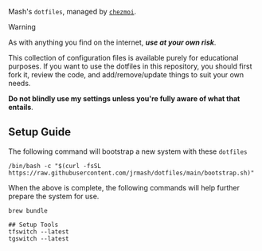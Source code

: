 Mash's `dotfiles`, managed by [`chezmoi`](https://github.com/twpayne/chezmoi).

> [!WARNING]
> As with anything you find on the internet, _**use at your own risk**_.
> 
> This collection of configuration files is available purely for educational purposes. If you want to use the dotfiles in this repository, you should first fork it, review the code, and add/remove/update things to suit your own needs.
> 
> **Do not blindly use my settings unless you're fully aware of what that entails**.

## Setup Guide

The following command will bootstrap a new system with these `dotfiles`

```shell
/bin/bash -c "$(curl -fsSL https://raw.githubusercontent.com/jrmash/dotfiles/main/bootstrap.sh)"
```

When the above is complete, the following commands will help further prepare the system for use.

```
brew bundle

## Setup Tools
tfswitch --latest
tgswitch --latest
```
